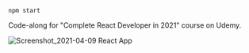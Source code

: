 ```
npm start
```

Code-along for "Complete React Developer in 2021" course on Udemy.

![Screenshot_2021-04-09 React App](https://user-images.githubusercontent.com/12394200/114133784-8e0be400-9941-11eb-8330-46bb7380be7b.png)
